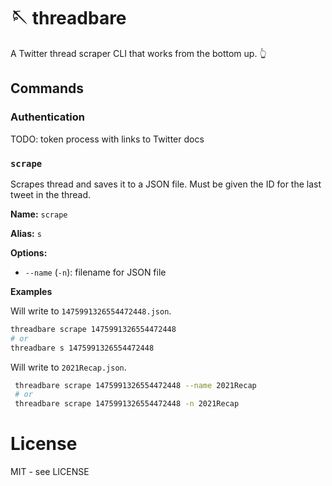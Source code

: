 # 🪡 threadbare

A Twitter thread scraper CLI that works from the bottom up. 👆

## Commands

### Authentication

TODO: token process with links to Twitter docs

### `scrape`

Scrapes thread and saves it to a JSON file. Must be given the ID for the last tweet in the thread.

**Name:** `scrape`

**Alias:** `s`

**Options:**

- `--name` (`-n`): filename for JSON file

**Examples**

Will write to `1475991326554472448.json`.

```bash
threadbare scrape 1475991326554472448
# or
threadbare s 1475991326554472448
```

Will write to `2021Recap.json`.

```bash
 threadbare scrape 1475991326554472448 --name 2021Recap
 # or
 threadbare scrape 1475991326554472448 -n 2021Recap
```

# License

MIT - see LICENSE
